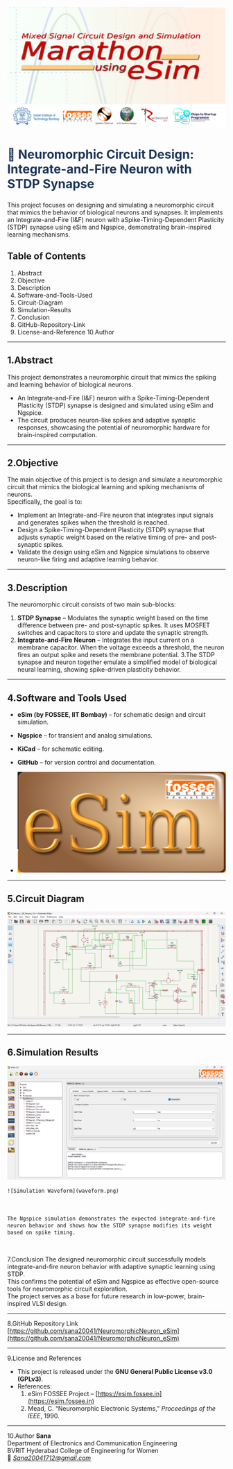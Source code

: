 ![Project Banner](marathon.png)

<h2 style="color:#1d3557; font-size:28px;">🧠 Neuromorphic Circuit Design: Integrate-and-Fire Neuron with STDP Synapse</h2>

This project focuses on designing and simulating a neuromorphic circuit that mimics the behavior of biological neurons and synapses. It implements an Integrate-and-Fire (I&F) neuron with aSpike-Timing-Dependent Plasticity (STDP) synapse using eSim and Ngspice, demonstrating brain-inspired learning mechanisms. 





## Table of Contents

1. Abstract
2. Objective
3. Description
4. Software-and-Tools-Used
5. Circuit-Diagram
6. Simulation-Results
7. Conclusion
8. GitHub-Repository-Link
9. License-and-Reference
10.Author

---
 



## 1.Abstract
This project demonstrates a neuromorphic circuit that mimics the spiking and learning behavior of biological neurons.  
- An Integrate-and-Fire (I&F) neuron with a Spike-Timing-Dependent Plasticity (STDP) synapse is designed and simulated using eSim and Ngspice.  
- The circuit produces neuron-like spikes and adaptive synaptic responses, showcasing the potential of neuromorphic hardware for brain-inspired computation.
---
## 2.Objective
The main objective of this project is to design and simulate a neuromorphic circuit that mimics the biological learning and spiking mechanisms of neurons.  
Specifically, the goal is to:
- Implement an Integrate-and-Fire neuron that integrates input signals and generates spikes when the threshold is reached.  
- Design a Spike-Timing-Dependent Plasticity (STDP) synapse that adjusts synaptic weight based on the relative timing of pre- and post-synaptic spikes.  
- Validate the design using eSim and Ngspice simulations to observe neuron-like firing and adaptive learning behavior.

---

## 3.Description
The neuromorphic circuit consists of two main sub-blocks:
1. **STDP Synapse** – Modulates the synaptic weight based on the time difference between pre- and post-synaptic spikes. It uses MOSFET switches and capacitors to store and update the synaptic strength.  
2. **Integrate-and-Fire Neuron** – Integrates the input current on a membrane capacitor. When the voltage exceeds a threshold, the neuron fires an output spike and resets the membrane potential.
3.The STDP synapse and neuron together emulate a simplified model of biological neural learning, showing spike-driven plasticity behavior.

---

## 4.Software and Tools Used
- **eSim (by FOSSEE, IIT Bombay)** – for schematic design and circuit simulation.  
- **Ngspice** – for transient and analog simulations.  
- **KiCad** – for schematic editing.  
- **GitHub** – for version control and documentation.

- ![eSim Screenshot](eSim.png)

---

## 5.Circuit Diagram
![Circuit Diagram](circuit.png)


---

## 6.Simulation Results
![Transient Analysis](transient%20analysis.png)

```
![Simulation Waveform](waveform.png)



The Ngspice simulation demonstrates the expected integrate-and-fire neuron behavior and shows how the STDP synapse modifies its weight based on spike timing.



```

7.Conclusion
The designed neuromorphic circuit successfully models integrate-and-fire neuron behavior with adaptive synaptic learning using STDP.  
This confirms the potential of eSim and Ngspice as effective open-source tools for neuromorphic circuit exploration.  
The project serves as a base for future research in low-power, brain-inspired VLSI design.

---

8.GitHub Repository Link
[https://github.com/sana20041/NeuromorphicNeuron_eSim](https://github.com/sana20041/NeuromorphicNeuron_eSim)

---
9.License and References
- This project is released under the **GNU General Public License v3.0 (GPLv3)**.  
- References:  
  1. eSim FOSSEE Project – [https://esim.fossee.in](https://esim.fossee.in)  
  2. Mead, C. “Neuromorphic Electronic Systems,” *Proceedings of the IEEE*, 1990.
---

10.Author
**Sana**  
Department of Electronics and Communication Engineering  
BVRIT Hyderabad College of Engineering for Women  
📧 *Sana20041712@gmail.com*















